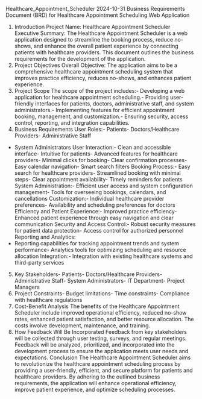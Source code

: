 Healthcare_Appointment_Scheduler
 2024-10-31
 Business Requirements Document (BRD) for Healthcare Appointment
 Scheduling Web Application
 1. Introduction
 Project Name:
 Healthcare Appointment Scheduler
 Executive Summary:
 The Healthcare Appointment Scheduler is a web application designed to streamline the booking
 process, reduce no-shows, and enhance the overall patient experience by connecting patients with
 healthcare providers. This document outlines the business requirements for the development of the
 application.
 2. Project Objectives
 Overall Objective:
 The application aims to be a comprehensive healthcare appointment scheduling system that
 improves practice efficiency, reduces no-shows, and enhances patient experience.
 3. Project Scope
 The scope of the project includes:- Developing a web application for healthcare appointment scheduling.- Providing user-friendly interfaces for patients, doctors, administrative staff, and system
 administrators.- Implementing features for efficient appointment booking, management, and customization.- Ensuring security, access control, reporting, and integration capabilities.
 4. Business Requirements
 User Roles:- Patients- Doctors/Healthcare Providers- Administrative Staff
- System Administrators
 User Interaction:- Clean and accessible interface- Intuitive for patients- Advanced features for healthcare providers- Minimal clicks for booking- Clear confirmation processes- Easy calendar navigation- Smart search filters
 Booking Process:- Easy search for healthcare providers- Streamlined booking with minimal steps- Clear appointment availability- Timely reminders for patients
 System Administration:- Efficient user access and system configuration management- Tools for overseeing bookings, calendars, and cancellations
 Customization:- Individual healthcare provider preferences- Availability and scheduling preferences for doctors
 Efficiency and Patient Experience:- Improved practice efficiency- Enhanced patient experience through easy navigation and clear communication
 Security and Access Control:- Robust security measures for patient data protection- Access control for authorized personnel
 Reporting and Analytics:
- Reporting capabilities for tracking appointment trends and system performance- Analytics tools for optimizing scheduling and resource allocation
 Integration:- Integration with existing healthcare systems and third-party services
 5. Key Stakeholders- Patients- Doctors/Healthcare Providers- Administrative Staff- System Administrators- IT Department- Project Managers
 6. Project Constraints- Budget limitations- Time constraints- Compliance with healthcare regulations
 7. Cost-Benefit Analysis
 The benefits of the Healthcare Appointment Scheduler include improved operational efficiency,
 reduced no-show rates, enhanced patient satisfaction, and better resource allocation. The costs
 involve development, maintenance, and training.
 8. How Feedback Will Be Incorporated
 Feedback from key stakeholders will be collected through user testing, surveys, and regular
 meetings. Feedback will be analyzed, prioritized, and incorporated into the development process to
 ensure the application meets user needs and expectations.
 Conclusion
 The Healthcare Appointment Scheduler aims to revolutionize the healthcare appointment
 scheduling process by providing a user-friendly, efficient, and secure platform for patients and
 healthcare providers. By adhering to the outlined business requirements, the application will
 enhance operational efficiency, improve patient experience, and optimize scheduling processes.